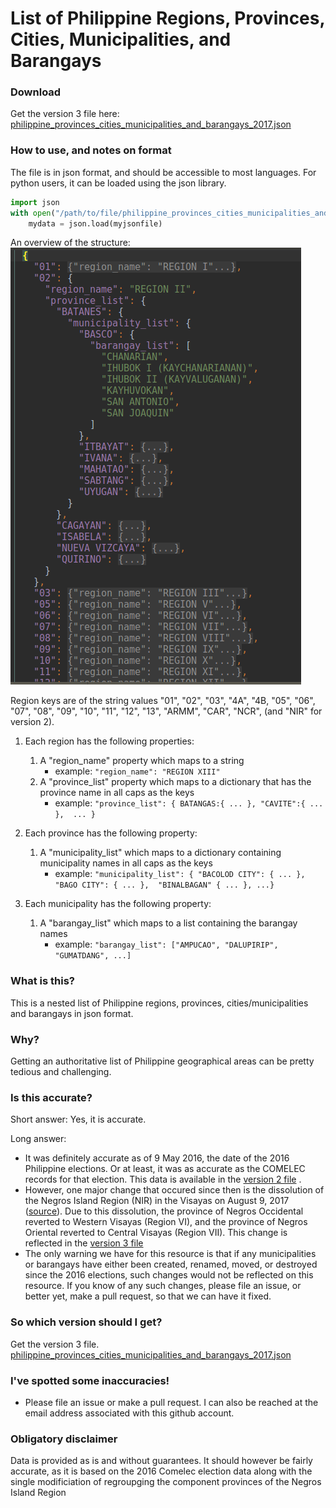 # List of Philippine Regions, Provinces, Cities, Municipalities, and Barangays

### Download
Get the version 3 file here: [philippine_provinces_cities_municipalities_and_barangays_2017.json](./philippine_provinces_cities_municipalities_and_barangays_2017.json?raw=true)

### How to use, and notes on format

The file is in json format, and should be accessible to most languages. For python users, it can be loaded using the json library.

```python
import json
with open("/path/to/file/philippine_provinces_cities_municipalities_and_barangays_2017.json") as myjsonfile:
    mydata = json.load(myjsonfile)  
```
An overview of the structure:        
![structure](./structure.png "Structure")

Region keys are of the string values "01", "02", "03", "4A", "4B, "05", "06", "07", "08", "09", "10", "11", "12", "13", "ARMM", "CAR", "NCR", (and "NIR" for version 2).

1. Each region has the following properties: 

    1. A "region_name" property which maps to a string
        - example: `"region_name": "REGION XIII"`
    2. A "province_list" property which maps to a dictionary that has the province name in all caps as the keys
        - example: `"province_list": { BATANGAS:{ ... }, "CAVITE":{ ... },  ... }` 
2. Each province has the following property:
    1. A "municipality_list" which maps to a dictionary containing municipality names in all caps as the keys
        - example: `"municipality_list": { "BACOLOD CITY": { ... }, "BAGO CITY": { ... },  "BINALBAGAN" { ... }, ...}` 
3. Each municipality has the following property:
    1. A "barangay_list" which maps to a list containing the barangay names
        - example: `"barangay_list": ["AMPUCAO", "DALUPIRIP", "GUMATDANG", ...]`
        
### What is this?

This is a nested list  of Philippine regions, provinces, cities/municipalities and barangays in json format.

### Why?

Getting an authoritative list of Philippine geographical areas can be pretty tedious and challenging.

### Is this accurate?

Short answer: Yes, it is accurate.

Long answer:
- It was definitely accurate as of 9 May 2016, the date of the 2016 Philippine elections. Or at least, it was as 
accurate as the COMELEC records for that election. This data is available in the [version 2 file](./philippine_provinces_cities_municipalities_and_barangays_2016_v2.json?raw=true) .
- However, one major change that occured since then is the dissolution of the Negros Island Region (NIR) in the Visayas on
August 9, 2017 ([source](https://en.wikipedia.org/wiki/Regions_of_the_Philippines#Defunct_regions)). Due to this dissolution, 
the province of Negros Occidental reverted to Western Visayas (Region VI), and the province of Negros Oriental reverted 
to Central Visayas (Region VII). This change is reflected in the [version 3 file](./philippine_provinces_cities_municipalities_and_barangays_2017.json?raw=true)
- The only warning we have for this resource is that if any municipalities or barangays have either been created, 
renamed, moved, or destroyed since the 2016 elections, such changes would not be reflected on this resource. If you know
of any such changes, please file an issue, or better yet, make a pull request, so that we can have it fixed.

### So which version should I get?

Get the version 3 file. [philippine_provinces_cities_municipalities_and_barangays_2017.json](./philippine_provinces_cities_municipalities_and_barangays_2017.json?raw=true)

### I've spotted some inaccuracies!
- Please file an issue or make a pull request. I can also be reached at the email address associated with this github account.

### Obligatory disclaimer
Data is provided as is and without guarantees.  It should however be fairly accurate, as it is based on the 2016 Comelec 
election data along with the single modificiation of regroupging the component provinces of the Negros Island Region